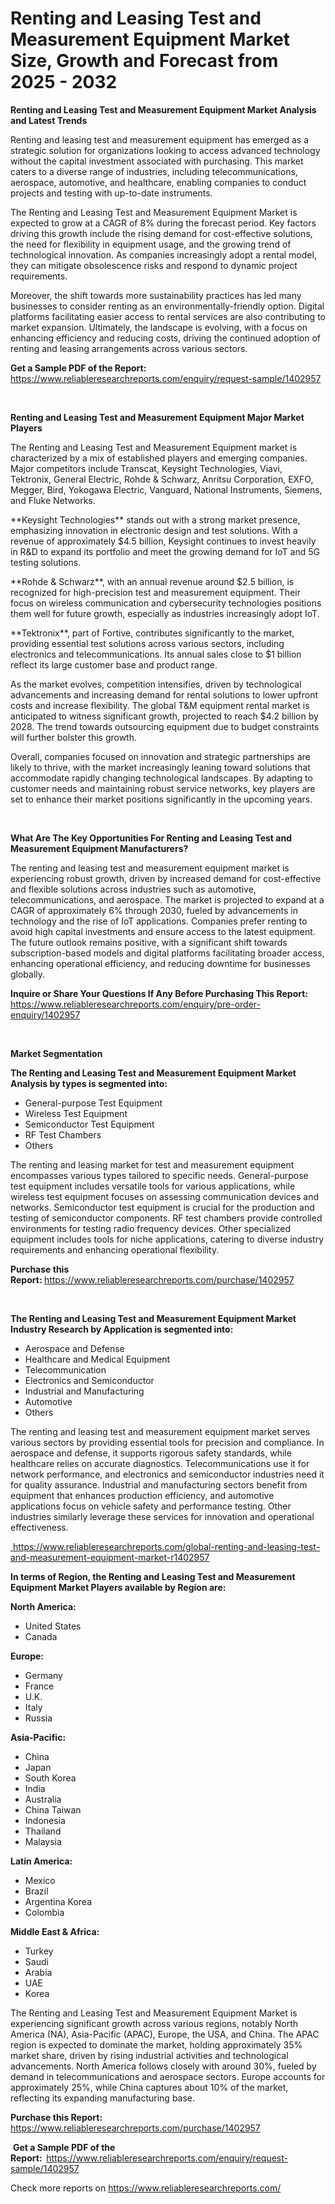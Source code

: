 <p><h1>Renting and Leasing Test and Measurement Equipment Market Size, Growth and Forecast from 2025 - 2032</h1></p><p><strong>Renting and Leasing Test and Measurement Equipment Market Analysis and Latest Trends</strong></p>
<p><p>Renting and leasing test and measurement equipment has emerged as a strategic solution for organizations looking to access advanced technology without the capital investment associated with purchasing. This market caters to a diverse range of industries, including telecommunications, aerospace, automotive, and healthcare, enabling companies to conduct projects and testing with up-to-date instruments.</p><p>The Renting and Leasing Test and Measurement Equipment Market is expected to grow at a CAGR of 8% during the forecast period. Key factors driving this growth include the rising demand for cost-effective solutions, the need for flexibility in equipment usage, and the growing trend of technological innovation. As companies increasingly adopt a rental model, they can mitigate obsolescence risks and respond to dynamic project requirements. </p><p>Moreover, the shift towards more sustainability practices has led many businesses to consider renting as an environmentally-friendly option. Digital platforms facilitating easier access to rental services are also contributing to market expansion. Ultimately, the landscape is evolving, with a focus on enhancing efficiency and reducing costs, driving the continued adoption of renting and leasing arrangements across various sectors.</p></p>
<p><strong>Get a Sample PDF of the Report:&nbsp;</strong> <a href="https://www.reliableresearchreports.com/enquiry/request-sample/1402957?utm_campaign=2745&utm_medium=2&utm_source=Github&utm_content=ia&utm_term=28032025&utm_id=renting-and-leasing-test-and-measurement-equipment">https://www.reliableresearchreports.com/enquiry/request-sample/1402957</a></p>
<p>&nbsp;</p>
<p><strong>Renting and Leasing Test and Measurement Equipment Major Market Players</strong></p>
<p><p>The Renting and Leasing Test and Measurement Equipment market is characterized by a mix of established players and emerging companies. Major competitors include Transcat, Keysight Technologies, Viavi, Tektronix, General Electric, Rohde & Schwarz, Anritsu Corporation, EXFO, Megger, Bird, Yokogawa Electric, Vanguard, National Instruments, Siemens, and Fluke Networks.</p><p>**Keysight Technologies** stands out with a strong market presence, emphasizing innovation in electronic design and test solutions. With a revenue of approximately $4.5 billion, Keysight continues to invest heavily in R&D to expand its portfolio and meet the growing demand for IoT and 5G testing solutions.</p><p>**Rohde & Schwarz**, with an annual revenue around $2.5 billion, is recognized for high-precision test and measurement equipment. Their focus on wireless communication and cybersecurity technologies positions them well for future growth, especially as industries increasingly adopt IoT.</p><p>**Tektronix**, part of Fortive, contributes significantly to the market, providing essential test solutions across various sectors, including electronics and telecommunications. Its annual sales close to $1 billion reflect its large customer base and product range.</p><p>As the market evolves, competition intensifies, driven by technological advancements and increasing demand for rental solutions to lower upfront costs and increase flexibility. The global T&M equipment rental market is anticipated to witness significant growth, projected to reach $4.2 billion by 2028. The trend towards outsourcing equipment due to budget constraints will further bolster this growth.</p><p>Overall, companies focused on innovation and strategic partnerships are likely to thrive, with the market increasingly leaning toward solutions that accommodate rapidly changing technological landscapes. By adapting to customer needs and maintaining robust service networks, key players are set to enhance their market positions significantly in the upcoming years.</p></p>
<p>&nbsp;</p>
<p><strong>What Are The Key Opportunities For Renting and Leasing Test and Measurement Equipment Manufacturers?</strong></p>
<p><p>The renting and leasing test and measurement equipment market is experiencing robust growth, driven by increased demand for cost-effective and flexible solutions across industries such as automotive, telecommunications, and aerospace. The market is projected to expand at a CAGR of approximately 6% through 2030, fueled by advancements in technology and the rise of IoT applications. Companies prefer renting to avoid high capital investments and ensure access to the latest equipment. The future outlook remains positive, with a significant shift towards subscription-based models and digital platforms facilitating broader access, enhancing operational efficiency, and reducing downtime for businesses globally.</p></p>
<p><strong>Inquire or Share Your Questions If Any Before Purchasing This Report:</strong> <a href="https://www.reliableresearchreports.com/enquiry/pre-order-enquiry/1402957?utm_campaign=2745&utm_medium=2&utm_source=Github&utm_content=ia&utm_term=28032025&utm_id=renting-and-leasing-test-and-measurement-equipment">https://www.reliableresearchreports.com/enquiry/pre-order-enquiry/1402957</a></p>
<p>&nbsp;</p>
<p><strong>Market Segmentation</strong></p>
<p><strong>The Renting and Leasing Test and Measurement Equipment Market Analysis by types is segmented into:</strong></p>
<p><ul><li>General-purpose Test Equipment</li><li>Wireless Test Equipment</li><li>Semiconductor Test Equipment</li><li>RF Test Chambers</li><li>Others</li></ul></p>
<p><p>The renting and leasing market for test and measurement equipment encompasses various types tailored to specific needs. General-purpose test equipment includes versatile tools for various applications, while wireless test equipment focuses on assessing communication devices and networks. Semiconductor test equipment is crucial for the production and testing of semiconductor components. RF test chambers provide controlled environments for testing radio frequency devices. Other specialized equipment includes tools for niche applications, catering to diverse industry requirements and enhancing operational flexibility.</p></p>
<p><strong>Purchase this Report:&nbsp;</strong><a href="https://www.reliableresearchreports.com/purchase/1402957?utm_campaign=2745&utm_medium=2&utm_source=Github&utm_content=ia&utm_term=28032025&utm_id=renting-and-leasing-test-and-measurement-equipment">https://www.reliableresearchreports.com/purchase/1402957</a></p>
<p>&nbsp;</p>
<p><strong>The Renting and Leasing Test and Measurement Equipment Market Industry Research by Application is segmented into:</strong></p>
<p><ul><li>Aerospace and Defense</li><li>Healthcare and Medical Equipment</li><li>Telecommunication</li><li>Electronics and Semiconductor</li><li>Industrial and Manufacturing</li><li>Automotive</li><li>Others</li></ul></p>
<p><p>The renting and leasing test and measurement equipment market serves various sectors by providing essential tools for precision and compliance. In aerospace and defense, it supports rigorous safety standards, while healthcare relies on accurate diagnostics. Telecommunications use it for network performance, and electronics and semiconductor industries need it for quality assurance. Industrial and manufacturing sectors benefit from equipment that enhances production efficiency, and automotive applications focus on vehicle safety and performance testing. Other industries similarly leverage these services for innovation and operational effectiveness.</p></p>
<p><a href="https://www.reliableresearchreports.com/global-renting-and-leasing-test-and-measurement-equipment-market-r1402957?utm_campaign=2745&utm_medium=2&utm_source=Github&utm_content=ia&utm_term=28032025&utm_id=renting-and-leasing-test-and-measurement-equipment">&nbsp;https://www.reliableresearchreports.com/global-renting-and-leasing-test-and-measurement-equipment-market-r1402957</a></p>
<p><strong>In terms of Region, the Renting and Leasing Test and Measurement Equipment Market Players available by Region are:</strong></p>
<p>
    <p> <strong> North America: </strong>
        <ul>
            <li>United States</li>
            <li>Canada</li>
        </ul>
        </p> 
    <p> <strong> Europe: </strong>
        <ul>
            <li>Germany</li>
            <li>France</li>
            <li>U.K.</li>
            <li>Italy</li>
            <li>Russia</li>
        </ul>
        </p> 
    <p> <strong> Asia-Pacific: </strong>
        <ul>
            <li>China</li>
            <li>Japan</li>
            <li>South Korea</li>
            <li>India</li>
            <li>Australia</li>
            <li>China Taiwan</li>
            <li>Indonesia</li>
            <li>Thailand</li>
            <li>Malaysia</li>
        </ul>
        </p> 
    <p> <strong> Latin America: </strong>
        <ul>
            <li>Mexico</li>
            <li>Brazil</li>
            <li>Argentina Korea</li>
            <li>Colombia</li>
        </ul>
        </p> 
    <p> <strong> Middle East & Africa: </strong>
        <ul>
            <li>Turkey</li>
            <li>Saudi</li>
            <li>Arabia</li>
            <li>UAE</li>
            <li>Korea</li>
        </ul>
    </p>
    </p>
<p><p>The Renting and Leasing Test and Measurement Equipment Market is experiencing significant growth across various regions, notably North America (NA), Asia-Pacific (APAC), Europe, the USA, and China. The APAC region is expected to dominate the market, holding approximately 35% market share, driven by rising industrial activities and technological advancements. North America follows closely with around 30%, fueled by demand in telecommunications and aerospace sectors. Europe accounts for approximately 25%, while China captures about 10% of the market, reflecting its expanding manufacturing base.</p></p>
<p><strong>Purchase this Report: </strong><a href="https://www.reliableresearchreports.com/purchase/1402957?utm_campaign=2745&utm_medium=2&utm_source=Github&utm_content=ia&utm_term=28032025&utm_id=renting-and-leasing-test-and-measurement-equipment">https://www.reliableresearchreports.com/purchase/1402957</a></p>
<p>&nbsp;<strong>Get a Sample PDF of the Report:&nbsp;&nbsp;</strong><a href="https://www.reliableresearchreports.com/enquiry/request-sample/1402957?utm_campaign=2745&utm_medium=2&utm_source=Github&utm_content=ia&utm_term=28032025&utm_id=renting-and-leasing-test-and-measurement-equipment">https://www.reliableresearchreports.com/enquiry/request-sample/1402957</a></p>
<p><strong></strong></p>
<p>Check more reports on <a href="https://www.reliableresearchreports.com/?utm_campaign=2745&utm_medium=2&utm_source=Github&utm_content=ia&utm_term=28032025&utm_id=renting-and-leasing-test-and-measurement-equipment">https://www.reliableresearchreports.com/</a></p>